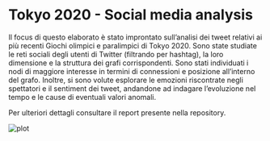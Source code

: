 # Tokyo 2020 - Social media analysis

Il focus di questo elaborato è stato improntato sull’analisi dei tweet relativi ai più recenti Giochi olimpici e paralimpici di Tokyo 2020. Sono state studiate le reti sociali degli utenti di Twitter (filtrando per hashtag), la loro dimensione e la struttura dei grafi corrispondenti. Sono stati individuati i nodi di maggiore interesse in termini di connessioni e posizione all’interno del grafo. Inoltre, si sono volute esplorare le emozioni riscontrate negli spettatori e il sentiment dei tweet, andandone ad indagare l’evoluzione nel tempo e le cause di eventuali valori anomali.

Per ulteriori dettagli consultare il report presente nella repository.

![plot](./olympics_social_graph.png)
